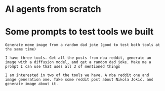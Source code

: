 # AI agents from scratch

# Some prompts to test tools we built

```
Generate meme image from a random dad joke (good to test both tools at the same time)
```

```
I have three tools. Get all the posts from nba reddit, generate an image with a diffusion model, and get a random dad joke. Make me a prompt I can use that uses all 3 of mentioned things
```

```
I am interested in two of the tools we have. A nba reddit one and image generation one. Take some reddit post about Nikola Jokić, and generate image about it.
```
